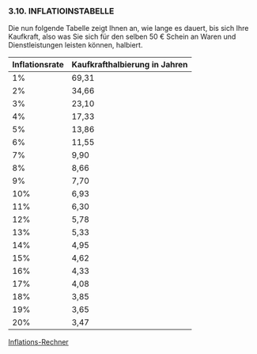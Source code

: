 ### 3.10. INFLATIOINSTABELLE

Die nun folgende Tabelle zeigt Ihnen an, wie lange es dauert, bis sich Ihre Kaufkraft, also was Sie sich für den selben 50 € Schein an Waren und Dienstleistungen leisten können, halbiert.

| Inflationsrate | Kaufkrafthalbierung in Jahren |
|---------------|-------------------------------|
| 1%            | 69,31                         |
| 2%            | 34,66                         |
| 3%            | 23,10                         |
| 4%            | 17,33                         |
| 5%            | 13,86                         |
| 6%            | 11,55                         |
| 7%            | 9,90                          |
| 8%            | 8,66                          |
| 9%            | 7,70                          |
| 10%           | 6,93                          |
| 11%           | 6,30                          |
| 12%           | 5,78                          |
| 13%           | 5,33                          |
| 14%           | 4,95                          |
| 15%           | 4,62                          |
| 16%           | 4,33                          |
| 17%           | 4,08                          |
| 18%           | 3,85                          |
| 19%           | 3,65                          |
| 20%           | 3,47                          |

[Inflations-Rechner](https://extraetf.com/de/finanzrechner/inflations-rechner)
